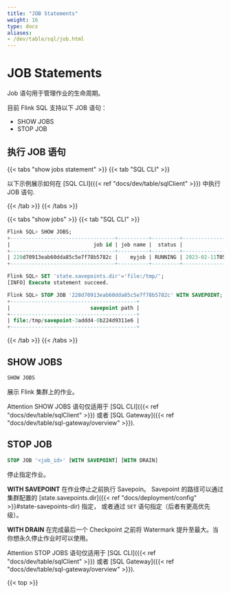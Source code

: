 ```yaml
---
title: "JOB Statements"
weight: 16
type: docs
aliases:
- /dev/table/sql/job.html
---
```

<!--
Licensed to the Apache Software Foundation (ASF) under one
or more contributor license agreements.  See the NOTICE file
distributed with this work for additional information
regarding copyright ownership.  The ASF licenses this file
to you under the Apache License, Version 2.0 (the
"License"); you may not use this file except in compliance
with the License.  You may obtain a copy of the License at

  http://www.apache.org/licenses/LICENSE-2.0

Unless required by applicable law or agreed to in writing,
software distributed under the License is distributed on an
"AS IS" BASIS, WITHOUT WARRANTIES OR CONDITIONS OF ANY
KIND, either express or implied.  See the License for the
specific language governing permissions and limitations
under the License.
-->

# JOB Statements

Job 语句用于管理作业的生命周期。

目前 Flink SQL 支持以下 JOB 语句：
- SHOW JOBS
- STOP JOB

## 执行 JOB 语句

{{< tabs "show jobs statement" >}}
{{< tab "SQL CLI" >}}

以下示例展示如何在 [SQL CLI]({{< ref "docs/dev/table/sqlClient" >}}) 中执行 JOB 语句.

{{< /tab >}}
{{< /tabs >}}

{{< tabs "show jobs" >}}
{{< tab "SQL CLI" >}}
```sql
Flink SQL> SHOW JOBS;
+----------------------------------+----------+---------+-------------------------+
|                           job id | job name |  status |              start time |
+----------------------------------+----------+---------+-------------------------+
| 228d70913eab60dda85c5e7f78b5782c |    myjob | RUNNING | 2023-02-11T05:03:51.523 |
+----------------------------------+----------+---------+-------------------------+

Flink SQL> SET 'state.savepoints.dir'='file:/tmp/';
[INFO] Execute statement succeed.

Flink SQL> STOP JOB '228d70913eab60dda85c5e7f78b5782c' WITH SAVEPOINT;
+-----------------------------------------+
|                          savepoint path |
+-----------------------------------------+
| file:/tmp/savepoint-3addd4-0b224d9311e6 |
+-----------------------------------------+
```
{{< /tab >}}
{{< /tabs >}}

## SHOW JOBS

```sql
SHOW JOBS
```

展示 Flink 集群上的作业。

<span class="label label-danger">Attention</span> SHOW JOBS 语句仅适用于 [SQL CLI]({{< ref "docs/dev/table/sqlClient" >}}) 或者 [SQL Gateway]({{< ref "docs/dev/table/sql-gateway/overview" >}}).

## STOP JOB

```sql
STOP JOB '<job_id>' [WITH SAVEPOINT] [WITH DRAIN]
```

停止指定作业。

**WITH SAVEPOINT**
在作业停止之前执行 Savepoin。 Savepoint 的路径可以通过集群配置的
[state.savepoints.dir]({{< ref "docs/deployment/config" >}}#state-savepoints-dir) 指定，
或者通过 `SET` 语句指定（后者有更高优先级）。

**WITH DRAIN**
在完成最后一个 Checkpoint 之前将 Watermark 提升至最大。当你想永久停止作业时可以使用。

<span class="label label-danger">Attention</span> STOP JOBS 语句仅适用于 [SQL CLI]({{< ref "docs/dev/table/sqlClient" >}}) 或者 [SQL Gateway]({{< ref "docs/dev/table/sql-gateway/overview" >}}).

{{< top >}}
